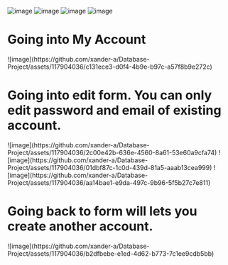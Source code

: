 ![image](https://github.com/xander-a/Database-Project/assets/117904036/a7a66912-8729-49f9-9cde-d584dc0a8a8d)
![image](https://github.com/xander-a/Database-Project/assets/117904036/a7e61333-6752-4e70-9135-5afeef238797)
![image](https://github.com/xander-a/Database-Project/assets/117904036/593b32f3-bd9e-42c9-961d-a72264759bdc)
![image](https://github.com/xander-a/Database-Project/assets/117904036/f8b9c22c-5e72-4c08-9e20-031ef3ed3c29)

<h1>Going into My Account</h1>
![image](https://github.com/xander-a/Database-Project/assets/117904036/c131ece3-d0f4-4b9e-b97c-a57f8b9e272c)

<h1>Going into edit form. You can only edit password and email of existing account.</h1>
![image](https://github.com/xander-a/Database-Project/assets/117904036/2c00e42b-636e-4560-8a61-53e60a9cfa74)
![image](https://github.com/xander-a/Database-Project/assets/117904036/01dbf87c-1c0d-439d-81a5-aaab13cea999)
![image](https://github.com/xander-a/Database-Project/assets/117904036/aa14bae1-e9da-497c-9b96-5f5b27c7e811)

<h1>Going back to form will lets you create another account.</h1>
![image](https://github.com/xander-a/Database-Project/assets/117904036/b2dfbebe-e1ed-4d62-b773-7c1ee9cdb5bb)
